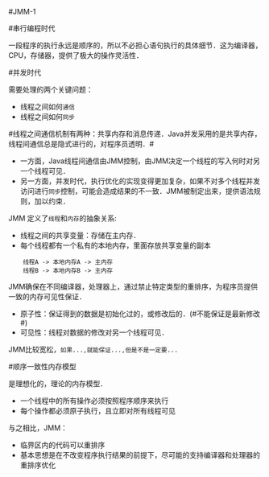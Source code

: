 #JMM-1

#串行编程时代

一段程序的执行永远是顺序的，所以不必担心语句执行的具体细节．这为编译器，CPU，存储器，提供了极大的操作灵活性．

#并发时代

需要处理的两个关键问题：
* 线程之间如何`通信`
* 线程之间如何`同步`

#线程之间通信机制有两种：共享内存和消息传递．Java并发采用的是共享内存，线程间通信总是隐式进行的，对程序员透明．#

* 一方面，Java线程间通信由JMM控制，由JMM决定一个线程的写入何时对另一个线程可见．
* 另一方面，并发时代，执行优化的实现变得更加复杂，如果不对多个线程并发访问进行`同步`控制，可能会造成结果的不一致．JMM被制定出来，提供语法规则，加以约束．

JMM 定义了`线程`和`内存`的抽象关系:

* 线程之间的共享变量：存储在主内存．
* 每个线程都有一个私有的本地内存，里面存放共享变量的副本

```
	线程A -> 本地内存A -> 主内存
	线程B -> 本地内存B -> 主内存
```

JMM确保在不同编译器，处理器上，通过禁止特定类型的重排序，为程序员提供一致的内存可见性保证．

* 原子性：保证得到的数据是初始化过的，或修改后的．(#不能保证是最新修改#)
* 可见性：线程对数据的修改对另一个线程可见．

JMM比较宽松，`如果...,就能保证...,但是不是一定要...`

#顺序一致性内存模型

是理想化的，理论的内存模型．

* 一个线程中的所有操作必须按照程序顺序来执行
* 每个操作都必须原子执行，且立即对所有线程可见

与之相比，JMM：

* 临界区内的代码可以重排序
* 基本思想是在不改变程序执行结果的前提下，尽可能的支持编译器和处理器的重排序优化



